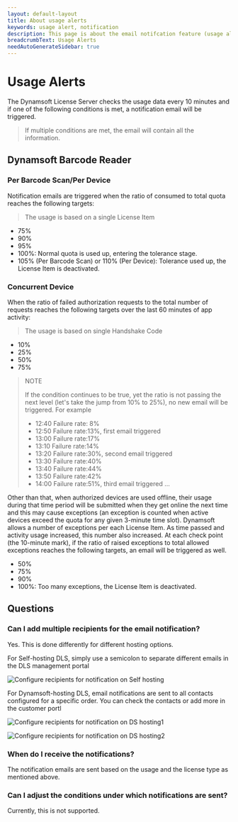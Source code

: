 ```yaml
---
layout: default-layout
title: About usage alerts
keywords: usage alert, notification
description: This page is about the email notifcation feature (usage alerts) of Dynamsoft Dynamsoft License Server
breadcrumbText: Usage Alerts
needAutoGenerateSidebar: true
---
```


# Usage Alerts

The Dynamsoft License Server checks the usage data every 10 minutes and if one of the following conditions is met, a notification email will be triggered.

> If multiple conditions are met, the email will contain all the information.

## Dynamsoft Barcode Reader

### Per Barcode Scan/Per Device  

Notification emails are triggered when the ratio of consumed to total quota reaches the following targets: 

> The usage is based on a single License Item

* 75%
* 90%
* 95%
* 100%: Normal quota is used up, entering the tolerance stage.
* 105% (Per Barcode Scan) or 110% (Per Device): Tolerance used up, the License Item is deactivated.

### Concurrent Device

When the ratio of failed authorization requests to the total number of requests reaches the following targets over the last 60 minutes of app activity:

> The usage is based on single Handshake Code

* 10%
* 25%
* 50%
* 75%

> NOTE
>  
> If the condition continues to be true, yet the ratio is not passing the next level (let's take the jump from 10% to 25%), no new email will be triggered. For example
> * 12:40 Failure rate: 8%
> * 12:50 Failure rate:13%, first email triggered
> * 13:00 Failure rate:17%
> * 13:10 Failure rate:14%
> * 13:20 Failure rate:30%, second email triggered
> * 13:30 Failure rate:40%
> * 13:40 Failure rate:44%
> * 13:50 Failure rate:42%
> * 14:00 Failure rate:51%, third email triggered
> ...

Other than that, when authorized devices are used offline, their usage during that time period will be submitted when they get online the next time and this may cause exceptions (an exception is counted when active devices exceed the quota for any given 3-minute time slot). Dynamsoft allows a number of exceptions per each License Item. As time passed and activity usage increased, this number also increased. At each check point (the 10-minute mark), if the ratio of raised exceptions to total allowed exceptions reaches the following targets, an email will be triggered as well.

* 50%
* 75%
* 90%
* 100%: Too many exceptions, the License Item is deactivated.

## Questions

### Can I add multiple recipients for the email notification?

Yes. This is done differently for different hosting options.

For Self-hosting DLS, simply use a semicolon to separate different emails in the DLS management portal

![Configure recipients for notification on Self hosting]({{site.assets}}imgs/usagealerts-001.png)

For Dynamsoft-hosting DLS, email notifications are sent to all contacts configured for a specific order. You can check the contacts or add more in the customer portl

![Configure recipients for notification on DS hosting1]({{site.assets}}imgs/usagealerts-002.png)

![Configure recipients for notification on DS hosting2]({{site.assets}}imgs/usagealerts-003.png)

### When do I receive the notifications?

The notification emails are sent based on the usage and the license type as mentioned above.

### Can I adjust the conditions under which notifications are sent?

Currently, this is not supported.
